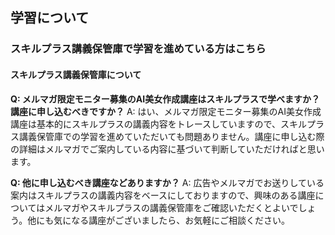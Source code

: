 ## 学習について
### スキルプラス講義保管庫で学習を進めている方はこちら
#### スキルプラス講義保管庫について

**Q: メルマガ限定モニター募集のAI美女作成講座はスキルプラスで学べますか？講座に申し込むべきですか？**
A: はい、メルマガ限定モニター募集のAI美女作成講座は基本的にスキルプラスの講義内容をトレースしていますので、スキルプラス講義保管庫での学習を進めていただいても問題ありません。講座に申し込む際の詳細はメルマガでご案内している内容に基づいて判断していただければと思います。

**Q: 他に申し込むべき講座などありますか？**
A: 広告やメルマガでお送りしている案内はスキルプラスの講義内容をベースにしておりますので、興味のある講座についてはメルマガやスキルプラスの講義保管庫をご確認いただくとよいでしょう。他にも気になる講座がございましたら、お気軽にご相談ください。
